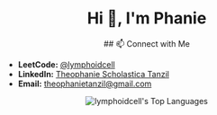 <h1 align="center">Hi 👋, I'm Phanie</h1>
<p align="center">## 📫 Connect with Me

- **LeetCode:** [@lymphoidcell](https://leetcode.com/u/lymphoidcell/)
- **LinkedIn:** [Theophanie Scholastica Tanzil](https://www.linkedin.com/in/thscho/)
- **Email:** [theophanietanzil@gmail.com](mailto:theophanietanzil@gmail.com)

<p align="center">
  <img src="https://github-readme-stats.vercel.app/api/top-langs/?username=lymphoidcell&theme=dracula&show_icons=true&hide_border=true&layout=compact" alt="lymphoidcell's Top Languages"/>
</p>

